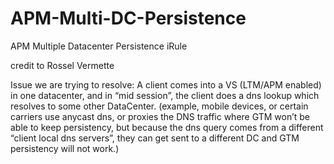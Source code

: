 # APM-Multi-DC-Persistence
APM Multiple Datacenter Persistence iRule

credit to Rossel Vermette

Issue we are trying to resolve:
A client comes into a VS (LTM/APM enabled) in one datacenter, and in “mid session”, the client does a dns lookup which resolves to some other DataCenter.  (example,  mobile devices, or certain carriers use anycast dns, or proxies the DNS traffic where GTM won’t be able to keep persistency, but because the dns query comes from a different “client local dns servers”, they can get sent to a different DC and GTM persistency will not work.) 
